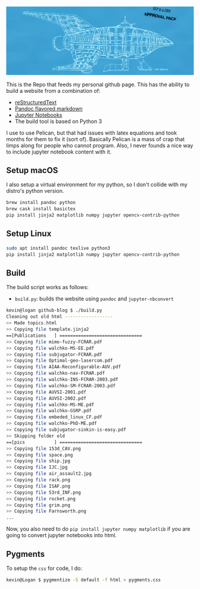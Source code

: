 ![](pics/ship.jpg)

This is the Repo that feeds my personal github page. This has the ability to
build a website from a combination of:

- [reStructuredText](http://docutils.sourceforge.net/rst.html)
- [Pandoc flavored markdown](http://pandoc.org/MANUAL.html#pandocs-markdown)
- [Jupyter Notebooks](https://jupyter.org/)
- The build tool is based on Python 3

I use to use Pelican, but that had issues with latex equations and took months
for them to fix it (sort of). Basically Pelican is a mass of crap that
limps along for people who cannot program. Also, I never founds a nice way to
include jupyter notebook content with it.

## Setup macOS

I also setup a virtual environment for my python, so I don't collide
with my distro's python version.

```bash
brew install pandoc python
brew cask install basictex
pip install jinja2 matplotlib numpy jupyter opencv-contrib-python
```

## Setup Linux

```bash
sudo apt install pandoc texlive python3
pip install jinja2 matplotlib numpy jupyter opencv-contrib-python
```

## Build

The build script works as follows:

- `build.py`: builds the website using `pandoc` and `jupyter-nbconvert`

```bash
kevin@logan github-blog $ ./build.py
Cleaning out old html ------------------
>> Made topics.html
>> Copying file template.jinja2
==[Publications   ] ===============================
>> Copying file mimo-fuzzy-FCRAR.pdf
>> Copying file walchko-MS-EE.pdf
>> Copying file subjugator-FCRAR.pdf
>> Copying file Optimal-geo-lasercom.pdf
>> Copying file AIAA-Reconfigurable-AUV.pdf
>> Copying file walchko-nav-FCRAR.pdf
>> Copying file walchko-INS-FCRAR-2003.pdf
>> Copying file walchko-SM-FCRAR-2003.pdf
>> Copying file AUVSI-2001.pdf
>> Copying file AUVSI-2002.pdf
>> Copying file walchko-MS-ME.pdf
>> Copying file walchko-GSRP.pdf
>> Copying file embeded_linux_CF.pdf
>> Copying file walchko-PhD-ME.pdf
>> Copying file subjugator-sinkin-is-easy.pdf
>> Skipping folder old
==[pics           ] ===============================
>> Copying file 153d_CAV.png
>> Copying file space.png
>> Copying file ship.jpg
>> Copying file IJC.jpg
>> Copying file air_assault2.jpg
>> Copying file rack.png
>> Copying file ISAF.png
>> Copying file 53rd_INF.png
>> Copying file rocket.png
>> Copying file grim.png
>> Copying file Farnsworth.png
...
```

Now, you also need to do `pip install jupyter numpy matplotlib` if you are going to convert
jupyter notebooks into html.

## Pygments

To setup the `css` for code, I do:

```bash
kevin@Logan $ pygmentize -S default -f html > pygments.css
```
